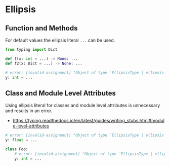 # Ellipsis

## Function and Methods

For default values the ellipsis literal `...` can be used.

```py
from typing import Dict

def f(x: int = ...) -> None: ...
def f2(x: Dict = ...) -> None: ...

# error: [invalid-assignment] "Object of type `EllipsisType | ellipsis` is not assignable to `int`"
y: int = ...
```

## Class and Module Level Attributes

Using ellipsis literal for classes and module level attributes is unnecessary and results in an
error.

- <https://typing.readthedocs.io/en/latest/guides/writing_stubs.html#module-level-attributes>

```py
# error: [invalid-assignment] "Object of type `EllipsisType | ellipsis` is not assignable to `float`"
y: float = ...

class Foo:
    # error: [invalid-assignment] "Object of type `EllipsisType | ellipsis` is not assignable to `int`"
    y: int = ...
```
